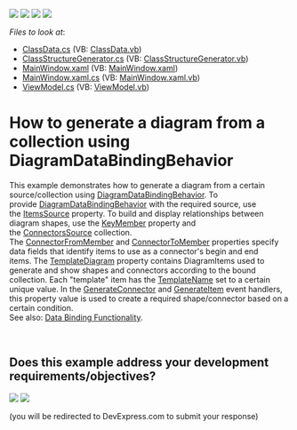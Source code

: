 <!-- default badges list -->
![](https://img.shields.io/endpoint?url=https://codecentral.devexpress.com/api/v1/VersionRange/128585263/16.2.4%2B)
[![](https://img.shields.io/badge/Open_in_DevExpress_Support_Center-FF7200?style=flat-square&logo=DevExpress&logoColor=white)](https://supportcenter.devexpress.com/ticket/details/T477893)
[![](https://img.shields.io/badge/📖_How_to_use_DevExpress_Examples-e9f6fc?style=flat-square)](https://docs.devexpress.com/GeneralInformation/403183)
[![](https://img.shields.io/badge/💬_Leave_Feedback-feecdd?style=flat-square)](#does-this-example-address-your-development-requirementsobjectives)
<!-- default badges end -->
<!-- default file list -->
*Files to look at*:

* [ClassData.cs](./CS/DiagramDataBindingBehavior/Data/ClassData.cs) (VB: [ClassData.vb](./VB/DiagramDataBindingBehavior/Data/ClassData.vb))
* [ClassStructureGenerator.cs](./CS/DiagramDataBindingBehavior/Data/ClassStructureGenerator.cs) (VB: [ClassStructureGenerator.vb](./VB/DiagramDataBindingBehavior/Data/ClassStructureGenerator.vb))
* [MainWindow.xaml](./CS/DiagramDataBindingBehavior/MainWindow.xaml) (VB: [MainWindow.xaml](./VB/DiagramDataBindingBehavior/MainWindow.xaml))
* [MainWindow.xaml.cs](./CS/DiagramDataBindingBehavior/MainWindow.xaml.cs) (VB: [MainWindow.xaml.vb](./VB/DiagramDataBindingBehavior/MainWindow.xaml.vb))
* [ViewModel.cs](./CS/DiagramDataBindingBehavior/ViewModel/ViewModel.cs) (VB: [ViewModel.vb](./VB/DiagramDataBindingBehavior/ViewModel/ViewModel.vb))
<!-- default file list end -->
# How to generate a diagram from a collection using DiagramDataBindingBehavior


<p>This example demonstrates how to generate a diagram from a certain source/collection using <a href="https://documentation.devexpress.com/WPF/clsDevExpressXpfDiagramDiagramDataBindingBehaviortopic.aspx">DiagramDataBindingBehavior</a>. To provide <a href="https://documentation.devexpress.com/WPF/clsDevExpressXpfDiagramDiagramDataBindingBehaviortopic.aspx">DiagramDataBindingBehavior</a> with the required source, use the <a href="https://documentation.devexpress.com/WPF/DevExpressXpfDiagramDiagramDataBindingBehaviorBase_ItemsSourcetopic.aspx">ItemsSource</a> property. To build and display relationships between diagram shapes, use the <a href="https://documentation.devexpress.com/WindowsForms/DevExpressXtraDiagramDiagramDataBindingControllerBase_KeyMembertopic.aspx">KeyMember</a> property and the <a href="https://documentation.devexpress.com/WPF/DevExpressXpfDiagramDiagramDataBindingBehavior_ConnectorsSourcetopic.aspx">ConnectorsSource</a> collection. The <a href="https://documentation.devexpress.com/WPF/DevExpressXpfDiagramDiagramDataBindingBehavior_ConnectorFromMembertopic.aspx">ConnectorFromMember</a> and <a href="https://documentation.devexpress.com/WPF/DevExpressXpfDiagramDiagramDataBindingBehavior_ConnectorToMembertopic.aspx">ConnectorToMember</a> properties specify data fields that identify items to use as a connector's begin and end items. The <a href="https://documentation.devexpress.com/WPF/DevExpressXpfDiagramDiagramDataBindingBehaviorBase_TemplateDiagramtopic.aspx">TemplateDiagram</a> property contains DiagramItems used to generate and show shapes and connectors according to the bound collection. Each "template" item has the <a href="https://documentation.devexpress.com/WPF/DevExpressXpfDiagramDiagramItem_TemplateNametopic.aspx">TemplateName</a> set to a certain unique value. In the <a href="https://documentation.devexpress.com/WPF/DevExpressXpfDiagramDiagramDataBindingBehaviorBase_GenerateConnectortopic.aspx">GenerateConnector</a> and <a href="https://documentation.devexpress.com/WPF/DevExpressXpfDiagramDiagramDataBindingBehaviorBase_GenerateItemtopic.aspx">GenerateItem</a> event handlers, this property value is used to create a required shape/connector based on a certain condition.<br>See also: <a href="https://documentation.devexpress.com/WPF/CustomDocument117585.aspx">Data Binding Functionality</a>.</p>

<br/>


<!-- feedback -->
## Does this example address your development requirements/objectives?

[<img src="https://www.devexpress.com/support/examples/i/yes-button.svg"/>](https://www.devexpress.com/support/examples/survey.xml?utm_source=github&utm_campaign=wpf-diagram-use-diagramdatabindingbehavior-to-generate-diagram-from-collection&~~~was_helpful=yes) [<img src="https://www.devexpress.com/support/examples/i/no-button.svg"/>](https://www.devexpress.com/support/examples/survey.xml?utm_source=github&utm_campaign=wpf-diagram-use-diagramdatabindingbehavior-to-generate-diagram-from-collection&~~~was_helpful=no)

(you will be redirected to DevExpress.com to submit your response)
<!-- feedback end -->
